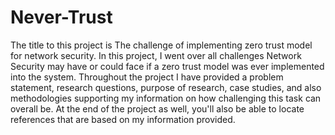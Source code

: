 # Never-Trust
The title to this project is The challenge of implementing zero trust model for network security. In this project, I went over all challenges Network Security may have or could face if a zero trust model was ever implemented into the system. Throughout the project I have provided a problem statement, research questions, purpose of research, case studies, and also methodologies supporting my information on how challenging this task can overall be. At the end of the project as well, you'll also be able to locate references that are based on my information provided.
